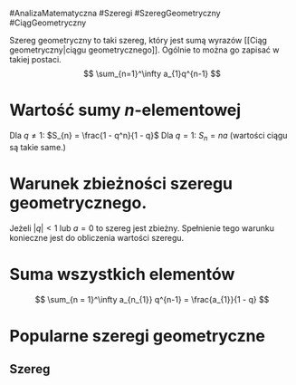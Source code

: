 #AnalizaMatematyczna #Szeregi #SzeregGeometryczny #CiągGeometryczny


Szereg geometryczny to taki szereg, który jest sumą wyrazów [[Ciąg geometryczny|ciągu geometrycznego]].
Ogólnie to można go zapisać w takiej postaci.
$$
\sum_{n=1}^\infty a_{1}q^{n-1}
$$
# Wartość sumy $n$-elementowej
Dla $q \neq 1$: $S_{n} = \frac{1 - q^n}{1 - q}$
Dla $q = 1$: $S_{n} = na$ (wartości ciągu są takie same.)

# Warunek zbieżności szeregu geometrycznego.
Jeżeli $|q| < 1$ lub $a = 0$ to szereg jest zbieżny.
Spełnienie tego warunku konieczne jest do obliczenia wartości szeregu.
# Suma wszystkich elementów
$$
\sum_{n = 1}^\infty a_{n_{1}} q^{n-1} = \frac{a_{1}}{1 - q}
$$
# Popularne szeregi geometryczne
## Szereg